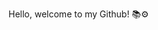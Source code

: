 Hello, welcome to my Github! 📚⚙️

<!--
**Frantisekt/Frantisekt** is a ✨ _special_ ✨ repository because its `README.md` (this file) appears on your GitHub profile.

Here are some ideas to get you started:

- 🔭 I’m currently working as a Legal Assistant in Assurance Assistance of Peru. 
- 🌱 I’m currently learning Web development and subjects associated with it.
- 👯 I’m looking to collaborate on different web service projects to increase my professional skills as a developer. 
- 💬 Ask me about science and curious stuff and we can talk for hours!
- 📫 How to reach me: frankoba577@gmail.com
- ⚡ Fun fact: The different colors of Froot Loops cereal all taste the same, they’re not individual flavors.
-->

